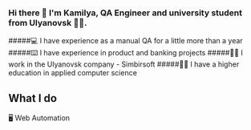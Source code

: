 ### Hi there 👋 I'm Kamilya, QA Engineer and university student from Ulyanovsk :student:. 

#####:computer: I have experience as a manual QA for a little more than a year
#####:keyboard: I have experience in product and banking projects
#####:woman_office_worker: I work in the Ulyanovsk company - Simbirsoft
#####:woman_student: I have a higher education in applied computer science

## What I do
:desktop_computer: Web Automation

<!--
**vildanovaki/vildanovaki** is a ✨ _special_ ✨ repository because its `README.md` (this file) appears on your GitHub profile.

Here are some ideas to get you started:

- 🔭 I’m currently working on ...
- 🌱 I’m currently learning ...
- 👯 I’m looking to collaborate on ...
- 🤔 I’m looking for help with ...
- 💬 Ask me about ...
- 📫 How to reach me: ...
- 😄 Pronouns: ...
- ⚡ Fun fact: ...
-->
